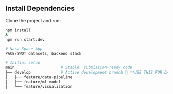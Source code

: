 ## Install Dependencies

Clone the project and run:

```bash
npm install
&
npm run start:dev

# Nasa_Space_App
PACE/SWOT datasets, backend stack

# Initial setup
main                    # Stable, submission-ready code
├── develop             # Active development branch 📍 **USE THIS FOR DAILY WORK**
│   ├── feature/data-pipeline
│   ├── feature/ml-model
│   └── feature/visualization
